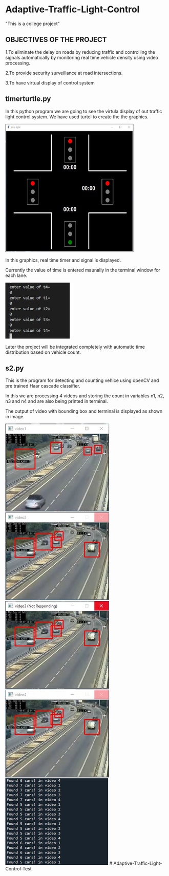 # Adaptive-Traffic-Light-Control

"This is a college project"

## OBJECTIVES OF THE PROJECT 

1.To eliminate the delay on roads by reducing traffic and controlling the signals automatically by monitoring real time vehicle density using video processing.

2.To provide security surveillance at road intersections.

3.To have virtual display of control system

## timerturtle.py

In this python program we are going to see the virtula display of out traffic light control system. We have used turtel to create the the graphics.

<img src="./Capture.JPG" width="400" height="400">

In this graphics, real time timer and signal is displayed.

Currently the value of time is entered maunally in the terminal window for each lane.

<img src="./dsga.JPG">

Later the project will be integrated completely with automatic time distribution based on vehicle count.

## s2.py

This is the program for detecting and counting vehice using openCV and pre trained Haar cascade classifier.

In this we are  processing 4 videos and storing the count in variables n1, n2, n3 and n4 and are also being printed in terminal.

The output of video with bounding box and terminal is displayed as shown in image.

<img src="./vbdb.JPG"><img src="./dsvdzv.JPG">
<img src="./xzvxcv.JPG"><img src="./xcvxcv.JPG">
<img src="./gnhfg.JPG">
#   A d a p t i v e - T r a f f i c - L i g h t - C o n t r o l - T e s t 
 
 